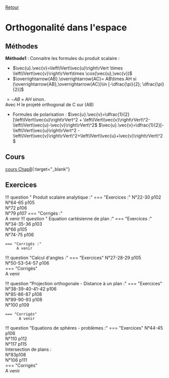 [Retour](../../Chap.md)
# Orthogonalité dans l'espace

## Méthodes 
**Méthode1** : Connaitre les formules du produit scalaire :  
- $\vec{u}.\vec{v}=\left\lVert\\vec{u}\right\rVert \times \left\lVert\\vec{v}\right\rVert\times \cos(\vec{u},\vec{v})$
- $\overrightarrow{AB}.\overrightarrow{AC}= 
AB\times AH  si (\overrightarrow{AB},\overrightarrow{AC})\in [-\dfrac{\pi}{2}; \dfrac{\pi}{2}]$

$=-AB\times AH$ sinon.  
Avec H le projeté orthogonal de C sur (AB)
- Formules de polarisation :
$\vec{u}.\vec{v}=\dfrac{1}{2}[\left\lVert\\vec{u}\right\rVert^2 + \left\lVert\\vec{v}\right\rVert\^2-\left\lVert\\vec{u}-\vec{v}\right\rVert\^2$
$\vec{u}.\vec{v}=\dfrac{1}{2}[-\left\lVert\\vec{u}\right\rVert^2 - \left\lVert\\vec{v}\right\rVert\^2+\left\lVert\\vec{u}+\vec{v}\right\rVert\^2$

    
## Cours 
[cours Chap8](./Cours-Chap8.pdf){:target="_blank"}

## Exercices

!!! question " Produit scalaire analytique :"
    === "Exercices :" 
         N°22-30 p102  
         N°64-65 p105  
         N°72 p106  
         N°79 p107
    === "Corrigés :"  
        A venir
!!! question " Equation cartésienne de plan :"
    === "Exercices :" 
         N°34-35-36 p103  
         N°66 p105  
         N°74-75 p106  
         
    === "Corrigés :"  
         A venir
        
!!! question "Calcul d'angles :"
    === "Exercices"
        N°27-28-29 p105  
        N°50-53-54-57 p106  
    === "Corrigés"  
          A venir

!!! question "Projection orthogonale - Distance à un plan :"
    === "Exercices" 
        N°38-39-40-41-42 p106  
        N°85-86-87 p108  
        N°89-90-93 p108  
        N°100 p109  
        
    === "Corrigés"  
          A venir

!!! question "Equations de sphères - problèmes :"
    === "Exercices" 
        N°44-45 p106  
        N°110 p112  
        N°117 p115  
        Intersection de plans :   
        N°83p108  
        N°106 p111  
    === "Corrigés"  
          A venir

